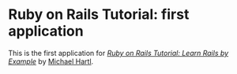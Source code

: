 # Ruby on Rails Tutorial: first application

This is the first application for [*Ruby on Rails Tutorial: Learn Rails by Example*](http://railstutorail.org) by [Michael Hartl](http://michaelhartl.com).